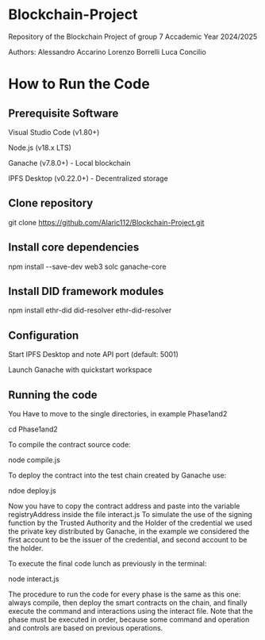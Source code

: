 # Blockchain-Project
Repository of the Blockchain Project of group 7
Accademic Year 2024/2025

Authors:
Alessandro Accarino
Lorenzo Borrelli
Luca Concilio

# How to Run the Code

## Prerequisite Software
Visual Studio Code (v1.80+)

Node.js (v18.x LTS)

Ganache (v7.8.0+) - Local blockchain

IPFS Desktop (v0.22.0+) - Decentralized storage

## Clone repository
git clone https://github.com/Alaric112/Blockchain-Project.git

## Install core dependencies
npm install --save-dev web3 solc ganache-core

## Install DID framework modules
npm install ethr-did did-resolver ethr-did-resolver

## Configuration

Start IPFS Desktop and note API port (default: 5001)

Launch Ganache with quickstart workspace

## Running the code

You Have to move to the single directories, in example Phase1and2

cd Phase1and2

To compile the contract source code:

node compile.js

To deploy the contract into the test chain created by Ganache use:

ndoe deploy.js

Now you have to copy the contract address and paste into the variable registryAddress inside the file interact.js
To simulate the use of the signing function by the Trusted Authority and the Holder of the credential we used the private key distributed by Ganache, in the example we considered the first account to be the issuer of the credential, and second account to be the holder.

To execute the final code lunch as previously in the terminal:

node interact.js

The procedure to run the code for every phase is the same as this one: always compile, then deploy the smart contracts on the chain, and finally execute the command and interactions using the interact file. Note that the phase must be executed in order, because some command and operation and controls are based on previous operations.
